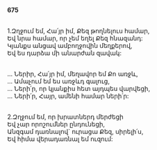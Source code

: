 **675**

\
1.Զղջում եմ, Հա՛յր իմ, Քեզ թողնելուս համար,\
Եվ նրա համար, որ չեմ եղել Քեզ հնազանդ:\
Կյանքս անցավ ամբողջովին մեղքերով,\
Եվ ես դարձա մի անարժան զավակ:

\
 ... Ներիր, Հա՛յր իմ, մեղավոր եմ Քո առջև,\
 ... Ամաչում եմ ես առջևդ գալուց,\
 ... Ների՛ր, որ կյանքիս հետ այդպես վարվեցի,\
 ... Ների՛ր, Հայր, ամենի համար ների՛ր:

\
2.Զղջում եմ, որ խրատներդ մերժեցի\
Եվ չար որոշումներ ընդունեցի,\
Անզգամ դառնալով` ուրացա Քեզ, սիրելի՛ս,\
Եվ հիմա վերադառնալ եմ ուզում:
